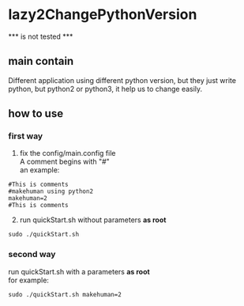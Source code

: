 # lazy2ChangePythonVersion
*** is not tested ***
## main contain
Different application using different python version, but they just write python, but python2 or python3, it help us to change easily.   
## how to use
### first way
1. fix the config/main.config file  
A comment begins with "#"  
an example:  
```
#This is comments
#makehuman using python2
makehuman=2
#This is comments
```
2. run quickStart.sh without parameters **as root**  
```
sudo ./quickStart.sh
```

### second way
run quickStart.sh with a parameters **as root**  
for example:  
```
sudo ./quickStart.sh makehuman=2
```
